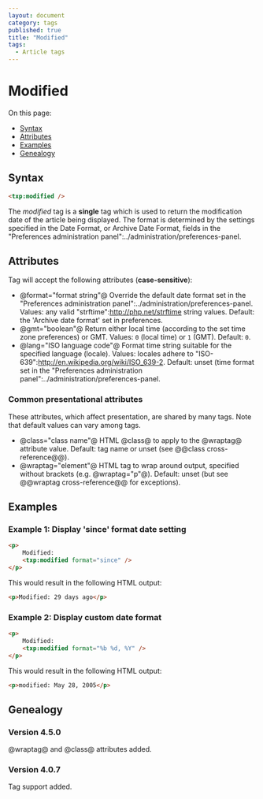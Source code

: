 ```yaml
---
layout: document
category: tags
published: true
title: "Modified"
tags:
  - Article tags
---
```


# Modified

On this page:

* [Syntax](#user-content-syntax)
* [Attributes](#user-content-attributes)
* [Examples](#user-content-examples)
* [Genealogy](#user-content-genealogy)

## Syntax

```html
<txp:modified />
```

The *modified* tag is a __single__ tag which is used to return the modification date of the article being displayed. The format is determined by the settings specified in the Date Format, or Archive Date Format, fields in the "Preferences administration panel":../administration/preferences-panel.

## Attributes

Tag will accept the following attributes (**case-sensitive**):

* @format="format string"@
Override the default date format set in the "Preferences administration panel":../administration/preferences-panel.
Values: any valid "strftime":http://php.net/strftime string values.
Default: the 'Archive date format' set in preferences.
* @gmt="boolean"@
Return either local time (according to the set time zone preferences) or GMT.
Values: `0` (local time) or `1` (GMT).
Default: `0`.
* @lang="ISO language code"@
Format time string suitable for the specified language (locale).
Values: locales adhere to "ISO-639":http://en.wikipedia.org/wiki/ISO_639-2.
Default: unset (time format set in the "Preferences administration panel":../administration/preferences-panel.

### Common presentational attributes

These attributes, which affect presentation, are shared by many tags. Note that default values can vary among tags.

* @class="class name"@
HTML @class@ to apply to the @wraptag@ attribute value.
Default: tag name or unset (see @@class cross-reference@@).
* @wraptag="element"@
HTML tag to wrap around output, specified without brackets (e.g. @wraptag="p"@).
Default: unset (but see @@wraptag cross-reference@@ for exceptions).

## Examples

### Example 1: Display 'since' format date setting

```html
<p>
    Modified:
    <txp:modified format="since" />
</p>
```

This would result in the following HTML output:

```html
<p>Modified: 29 days ago</p>
```

### Example 2: Display custom date format

```html
<p>
    Modified:
    <txp:modified format="%b %d, %Y" />
</p>
```

This would result in the following HTML output:

```html
<p>modified: May 28, 2005</p>
```

## Genealogy

### Version 4.5.0

@wraptag@ and @class@ attributes added.

### Version 4.0.7

Tag support added.
